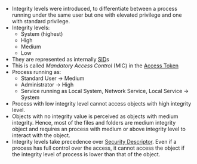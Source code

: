 - Integrity levels were introduced, to differentiate between a process running under the same user but one with elevated privilege and one with standard privilege.
- Integrity levels:
	- System (highest)
	- High
	- Medium
	- Low
- They are represented as internally [SID](TechLexicon/Penetration%20Testing/Reference/Windows/Windows%20Internals/Security/SID.md)s
- This is called *Mandatory Access Control* (MIC) in the [Access Token](Access%20Token.md)
- Process running as:
	- Standard User -> Medium
	- Administrator -> High
	- Service running as Local System, Network Service, Local Service -> System
- Process with low integrity level cannot access objects with high integrity level.
- Objects with no integrity value is perceived as objects with medium integrity. Hence, most of the files and folders are medium integrity object and requires an process with medium or above integrity level to interact with the object.
- Integrity levels take precedence over [Security Descriptor](Security%20Descriptor.md). Even if a process has full control over the access, it cannot access the object if the integrity level of process is lower than that of the object.